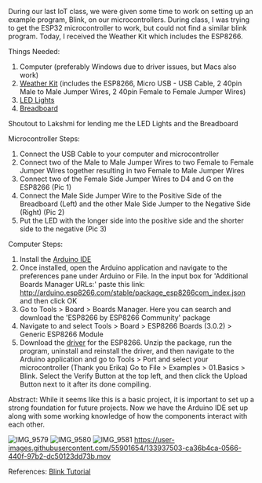 During our last IoT class, we were given some time to work on setting up an example program, Blink, on our microcontrollers. During class, I was trying to get the ESP32 microcontroller to work, but could not find a similar blink program. Today, I received the Weather Kit which includes the ESP8266.

Things Needed:
1. Computer (preferably Windows due to driver issues, but Macs also work)
2. [Weather Kit](https://www.amazon.com/gp/product/B07GPBBY7F/ref=ppx_yo_dt_b_asin_title_o01_s00?ie=UTF8&psc=1) (includes the ESP8266, Micro USB - USB Cable, 2 40pin Male to Male Jumper Wires, 2 40pin Female to Female Jumper Wires)
3. [LED Lights](https://www.amazon.com/Gikfun-Emitting-Diodes-Diffused-Arduino/dp/B06XWTN1YM/ref=sr_1_19?dchild=1&keywords=microcontroller+light&qid=1631503607&sr=8-19)
4. [Breadboard](https://www.amazon.com/EL-CP-003-Breadboard-Solderless-Distribution-Connecting/dp/B01EV6LJ7G/ref=pd_sbs_4/131-5979752-5581603?pd_rd_w=dQJ6V&pf_rd_p=0a3ad226-8a77-4898-9a99-63ffeb1aef90&pf_rd_r=D9VE9FYFN9BBCBESKZEP&pd_rd_r=95efd357-c900-40f9-81f6-3d4b1e1bc1ee&pd_rd_wg=OPD8K&pd_rd_i=B01EV6LJ7G&psc=1)

Shoutout to Lakshmi for lending me the LED Lights and the Breadboard

Microcontroller Steps:
1. Connect the USB Cable to your computer and microcontroller
2. Connect two of the Male to Male Jumper Wires to two Female to Female Jumper Wires together resulting in two Female to Male Jumper Wires
3. Connect two of the Female Side Jumper Wires to D4 and G on the ESP8266 (Pic 1)
4. Connect the Male Side Jumper Wire to the Positive Side of the Breadboard (Left) and the other Male Side Jumper to the Negative Side (Right) (Pic 2)
5. Put the LED with the longer side into the positive side and the shorter side to the negative (Pic 3)


Computer Steps:
1. Install the [Arduino IDE](https://www.arduino.cc/en/software)
2. Once installed, open the Arduino application and navigate to the preferences pane under Arduino or File. In the input box for 'Additional Boards Manager URLs:' paste this link: http://arduino.esp8266.com/stable/package_esp8266com_index.json and then click OK
3. Go to Tools > Board > Boards Manager. Here you can search and download the 'ESP8266 by ESP8266 Community' package
4. Navigate to and select Tools > Board > ESP8266 Boards (3.0.2) > Generic ESP8266 Module
5. Download the [driver](https://github.com/nodemcu/nodemcu-devkit/tree/master/Drivers) for the ESP8266. Unzip the package, run the program, uninstall and reinstall the driver, and then navigate to the Arduino application and go to Tools > Port and select your microcontroller (Thank you Erika)
Go to File > Examples > 01.Basics > Blink. Select the Verify Button at the top left, and then click the Upload Button next to it after its done compiling.

Abstract:
While it seems like this is a basic project, it is important to set up a strong foundation for future projects. Now we have the Arduino IDE set up along with some working knowledge of how the components interact with each other.




![IMG_9579](https://user-images.githubusercontent.com/55901654/133937490-e858c898-69cc-44ac-a1fc-5c76a5c61763.jpeg)
![IMG_9580](https://user-images.githubusercontent.com/55901654/133937495-e8aa4da0-691d-4aef-9d1f-4b2d5dec6f1f.jpeg)
![IMG_9581](https://user-images.githubusercontent.com/55901654/133937502-26bd7962-680d-4f59-b172-0ebd6974f089.jpeg)
https://user-images.githubusercontent.com/55901654/133937503-ca36b4ca-0566-440f-97b2-dc50123dd73b.mov


References:
[Blink Tutorial](https://github.com/pschragger/IOT_Tutorials_for_VU/blob/main/blink_tutorial/blink_tutorial.md)
